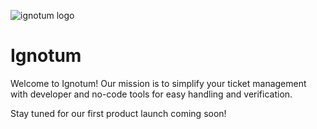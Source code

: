 ![ignotum logo](https://avatars.githubusercontent.com/u/163140183?s=200&v=4)
# Ignotum

Welcome to Ignotum! Our mission is to simplify your ticket management with developer and no-code tools for easy handling and verification.

Stay tuned for our first product launch coming soon!
